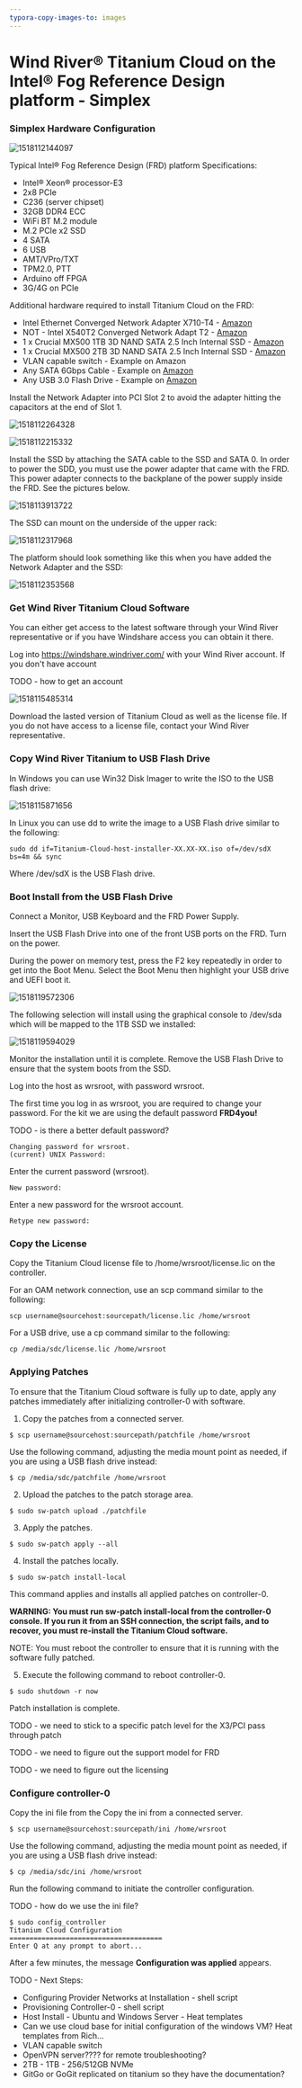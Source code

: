 ```yaml
---
typora-copy-images-to: images
---
```


# Wind River&reg; Titanium Cloud on the Intel&reg; Fog Reference Design platform - Simplex

### Simplex Hardware Configuration

![1518112144097](images/1518112144097.png)



Typical Intel&reg; Fog Reference Design (FRD) platform Specifications:

- Intel® Xeon® processor-E3
- 2x8 PCIe
- C236 (server chipset)
- 32GB DDR4 ECC
- WiFi BT M.2 module
- M.2 PCIe x2 SSD
- 4 SATA
- 6 USB
- AMT/VPro/TXT
- TPM2.0, PTT
- Arduino off FPGA
- 3G/4G on PCIe



Additional hardware required to install Titanium Cloud on the FRD:

- Intel Ethernet Converged Network Adapter X710-T4 - [Amazon](https://www.amazon.com/Intel-Ethernet-Converged-Network-Adapter/dp/B01M0XXAWP/)
- NOT - Intel X540T2 Converged Network Adapt T2 - [Amazon](https://www.amazon.com/Intel-X540T2-Converged-Network-Adapt/dp/B0077CS9UM/)
- 1 x Crucial MX500 1TB 3D NAND SATA 2.5 Inch Internal SSD - [Amazon](https://www.amazon.com/Crucial-MX500-NAND-SATA-Internal/dp/B077SF8KMG/)
- 1 x Crucial MX500 2TB 3D NAND SATA 2.5 Inch Internal SSD - [Amazon](https://www.amazon.com/Crucial-MX500-NAND-SATA-Internal/dp/B078C515QL/)
- VLAN capable switch - Example on Amazon
- Any SATA 6Gbps Cable - Example on [Amazon](https://www.amazon.com/Monoprice-108782-18-Inch-6Gbps-Locking/dp/B009GUX8YK/)
- Any USB 3.0 Flash Drive - Example on [Amazon](https://www.amazon.com/Samsung-METAL-Flash-MUF-32BA-AM/dp/B013CCTM2E/)



Install the Network Adapter into PCI Slot 2 to avoid the adapter hitting the capacitors at the end of Slot 1.

![1518112264328](images/1518112264328.png)

![1518112215332](images/1518112215332.png)



Install the SSD by attaching the SATA cable to the SSD and SATA 0.  In order to power the SDD, you must use the power adapter that came with the FRD.  This power adapter connects to the backplane of the power supply inside the FRD.  See the pictures below.

![1518113913722](images/1518113913722.png)



The SSD can mount on the underside of the upper rack:

![1518112317968](images/1518112317968.png)



The platform should look something like this when you have added the Network Adapter and the SSD:

![1518112353568](images/1518112353568.png)



### Get Wind River Titanium Cloud Software

You can either get access to the latest software through your Wind River representative or if you have Windshare access you can obtain it there.

Log into https://windshare.windriver.com/ with your Wind River account.  If you don't have account

TODO - how to get an account

![1518115485314](images/1518115485314.png)



Download the lasted version of Titanium Cloud as well as the license file.  If you do not have access to a license file, contact your Wind River representative.

### Copy Wind River Titanium to USB Flash Drive

In Windows you can use Win32 Disk Imager to write the ISO to the USB flash drive:

![1518115871656](images/1518115871656.png)



In Linux you can use dd to write the image to a USB Flash drive similar to the following:

```
sudo dd if=Titanium-Cloud-host-installer-XX.XX-XX.iso of=/dev/sdX bs=4m && sync
```

Where /dev/sdX is the USB Flash drive.

### Boot Install from the USB Flash Drive

Connect a Monitor, USB Keyboard and the FRD Power Supply.

Insert the USB Flash Drive into one of the front USB ports on the FRD.  Turn on the power.

During the power on memory test, press the F2 key repeatedly in order to get into the Boot Menu.  Select the Boot Menu then highlight your USB drive and UEFI boot it.

![1518119572306](images/1518119572306.png)

The following selection will install using the graphical console to /dev/sda which will be mapped to the 1TB SSD we installed:

![1518119594029](images/1518119594029.png)

Monitor the installation until it is complete.  Remove the USB Flash Drive to ensure that the system boots from the SSD.

Log into the host as wrsroot, with password wrsroot.

The first time you log in as wrsroot, you are required to change your password.  For the kit we are using the default password **FRD4you!**

TODO - is there a better default password?

```
Changing password for wrsroot.
(current) UNIX Password:
```

Enter the current password (wrsroot).

```
New password:
```

Enter a new password for the wrsroot account.

```
Retype new password:
```

### Copy the License

Copy the Titanium Cloud license file to /home/wrsroot/license.lic on the controller.

For an OAM network connection, use an scp command similar to the following:

```
scp username@sourcehost:sourcepath/license.lic /home/wrsroot
```

For a USB drive, use a cp command similar to the following:

```
cp /media/sdc/license.lic /home/wrsroot
```

### Applying Patches

To ensure that the Titanium Cloud software is fully up to date, apply any patches immediately after initializing controller-0 with software.

1. Copy the patches from a connected server.

  ```
  $ scp username@sourcehost:sourcepath/patchfile /home/wrsroot
  ```

  Use the following command, adjusting the media mount point as needed, if you are using a
  USB flash drive instead:

  ```
  $ cp /media/sdc/patchfile /home/wrsroot
  ```

2. Upload the patches to the patch storage area.

  ```
  $ sudo sw-patch upload ./patchfile
  ```

3. Apply the patches.

  ```
  $ sudo sw-patch apply --all
  ```

4. Install the patches locally.

  ```
  $ sudo sw-patch install-local
  ```

  This command applies and installs all applied patches on controller-0.

  **WARNING: You must run sw-patch install-local from the controller-0 console. If you run it from an SSH connection, the script fails, and to recover, you must re-install the Titanium Cloud software.**

  NOTE: You must reboot the controller to ensure that it is running with the software fully patched.

5. Execute the following command to reboot controller-0.

  ```
  $ sudo shutdown -r now
  ```

  Patch installation is complete.

  TODO - we need to stick to a specific patch level for the X3/PCI pass through patch

  TODO - we need to figure out the support model for FRD

  TODO - we need to figure out the licensing

### Configure controller-0

Copy the ini file from the Copy the ini from a connected server.

```
$ scp username@sourcehost:sourcepath/ini /home/wrsroot
```

Use the following command, adjusting the media mount point as needed, if you are using a
USB flash drive instead:

```
$ cp /media/sdc/ini /home/wrsroot
```

Run the following command to initiate the controller configuration.

TODO - how do we use the ini file?

```
$ sudo config_controller
Titanium Cloud Configuration
======================================
Enter Q at any prompt to abort...
```

After a few minutes, the message **Configuration was applied** appears.

TODO - Next Steps:

- Configuring Provider Networks at Installation - shell script
- Provisioning Controller-0 - shell script
- Host Install - Ubuntu and Windows Server - Heat templates
- Can we use cloud base for initial configuration of the windows VM?  Heat templates from Rich...
- VLAN capable switch
- OpenVPN server???? for remote troubleshooting?
- 2TB - 1TB - 256/512GB NVMe
- GitGo or GoGit replicated on titanium so they have the documentation?